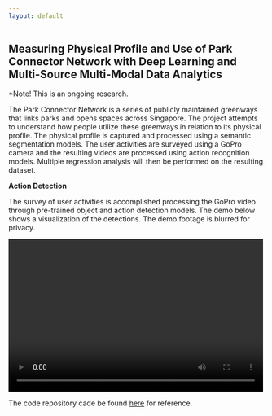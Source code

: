 ```yaml
---
layout: default
---
```


## Measuring Physical Profile and Use of Park Connector Network with Deep Learning and Multi-Source Multi-Modal Data Analytics

*Note! This is an ongoing research. 

The Park Connector Network is a series of publicly maintained greenways that links parks and opens spaces across Singapore. The project attempts to understand how people utilize these greenways in relation to its physical profile. The physical profile is captured and processed using a semantic segmentation models. The user activities are surveyed using a GoPro camera and the resulting videos are processed using action recognition models. Multiple regression analysis will then be performed on the resulting dataset. 

**Action Detection**

The survey of user activities is accomplished processing the GoPro video through pre-trained object and action detection models. The demo below shows a visualization of the detections. The demo footage is blurred for privacy.

<video width="500" height="300" controls="controls">
  <source src="https://gxite.github.io/portfolio/video/crowd_action_demo.mp4" type="video/mp4" >
</video>

The code repository cade be found [here](https://github.com/gxite/pcn-acam) for reference. 


